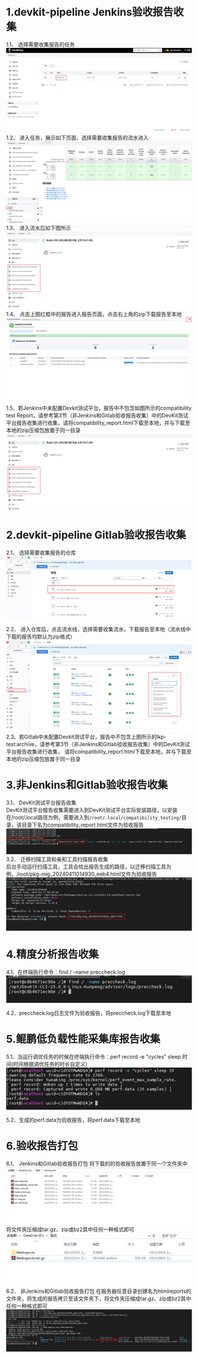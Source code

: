 # 1.devkit-pipeline Jenkins验收报告收集
1.1、 选择需要收集报告的任务
![](./Jenkins.assets/打包01.PNG)
1.2、 进入任务，展示如下页面，选择需要收集报告的流水进入
![](./Jenkins.assets/打包02.PNG)
1.3、 进入流水后如下图所示
![](./Jenkins.assets/打包112.PNG)
1.4、 点击上图红框中的报告进入报告页面，点击右上角的zip下载报告至本地
![](./Jenkins.assets/打包03.PNG)
1.5、若Jenkins中未配置Devkit测试平台，报告中不包含如图所示的compatibility test Report，请参考第3节（非Jenkins和Gitlab验收报告收集）中的DevKit测试平台报告收集进行收集，请将compatibility_report.html下载至本地，并与下载至本地的zip压缩包放置于同一目录
![](./Jenkins.assets/打包112.PNG)

# 2.devkit-pipeline Gitlab验收报告收集

2.1、 选择需要收集报告的仓库
![](./Jenkins.assets/打包04.PNG)

2.2、 进入仓库后，点击流水线，选择需要收集流水，下载报告至本地（流水线中下载的报告均默认为zip格式）
![](./Jenkins.assets/打包10.PNG)
2.3、若Gitlab中未配置Devkit测试平台，报告中不包含上图所示的lkp-test:archive，请参考第3节（非Jenkins和Gitlab验收报告收集）中的DevKit测试平台报告收集进行收集，
请将compatibility_report.html下载至本地，并与下载至本地的zip压缩包放置于同一目录
# 3.非Jenkins和Gitlab验收报告收集
3.1、 DevKit测试平台报告收集  
DevKit测试平台报告收集需要进入到DevKit测试平台实际安装路径，以安装在/root/.local路径为例，需要进入到`/root/.local/compatibility_testing/`目录，该目录下名为compatibility_report.html文件为验收报告
![](./Jenkins.assets/打包113.PNG)
3.2、 迁移扫描工具和亲和工具扫描报告收集  
后台手动运行扫描工具，工具会给出报告生成的路径，以迁移扫描工具为例，/root/pkg-mig_20240411014930_eeb4.html文件为验收报告
![](./Jenkins.assets/打包116.PNG)
# 4.精度分析报告收集
4.1、在终端执行命令：find / -name preccheck.log
![](./Jenkins.assets/打包16.PNG)

4.2、preccheck.log日志文件为验收报告，将preccheck.log下载至本地
# 5.鲲鹏低负载性能采集库报告收集
5.1、当运行调优任务的时候在终端执行命令：perf record -e "cycles" sleep 时间(时间根据调优任务的时长自定义)
![](./Jenkins.assets/打包20.PNG)

5.2、生成的perf.data为验收报告，将perf.data下载至本地
# 6.验收报告打包
6.1、 Jenkins和Gitlab验收报告打包
将下载的的验收报告放置于同一个文件夹中
![](./Jenkins.assets/打包11.PNG)
将文件夹压缩成tar.gz、zip或bz2其中任何一种格式即可
![](./Jenkins.assets/打包13.PNG)

6.2、 非Jenkins和Gitlab验收报告打包
在服务器任意目录创建名为htmlreports的文件夹，将生成的报告拷贝至该文件夹下，将文件夹压缩成tar.gz、zip或bz2其中任何一种格式即可
![](./Jenkins.assets/打包117.PNG)
